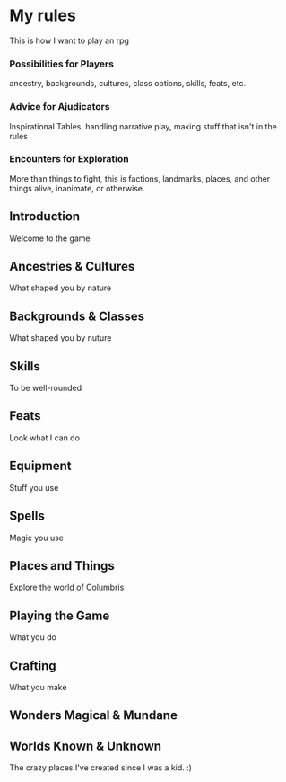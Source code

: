 # My rules
This is how I want to play an rpg

### Possibilities for Players
ancestry, backgrounds, cultures, class options, skills, feats, etc.

### Advice for Ajudicators
Inspirational Tables, handling narrative play, making stuff that isn't in the rules

### Encounters for Exploration
More than things to fight, this is factions, landmarks, places, and other things alive, inanimate, or otherwise.

## Introduction
Welcome to the game

## Ancestries & Cultures
What shaped you by nature

## Backgrounds & Classes
What shaped you by nuture

## Skills
To be well-rounded

## Feats
Look what I can do

## Equipment
Stuff you use

## Spells
Magic you use

## Places and Things
Explore the world of Columbris

## Playing the Game
What you do

## Crafting
What you make

## Wonders Magical & Mundane

## Worlds Known & Unknown
The crazy places I've created since I was a kid. :)